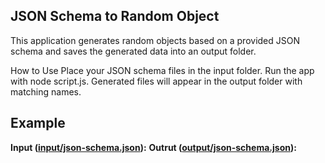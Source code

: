 ## JSON Schema to Random Object
This application generates random objects based on a provided JSON schema and saves the generated data into an output folder.

How to Use
Place your JSON schema files in the input folder.
Run the app with node script.js.
Generated files will appear in the output folder with matching names.
## Example

**Input ([input/json-schema.json](https://github.com/HaidaDaniel/JSON-schema-to-Random-Object/tree/main/input/json-schema.json)):**
**Outrut ([output/json-schema.json]([https://github.com/HaidaDaniel/JSON-schema-to-Random-Object/tree/main/ouput/json-schema.json](https://github.com/HaidaDaniel/JSON-schema-to-Random-Object/blob/main/output/json-schema.json))):**



